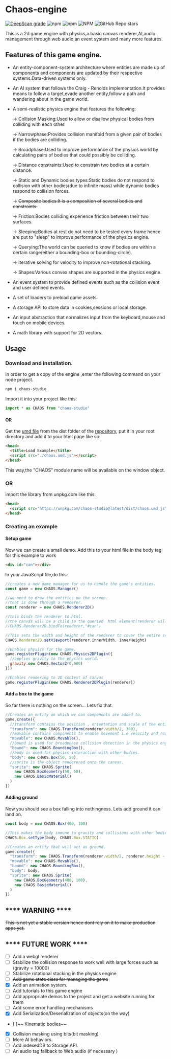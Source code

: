 # Chaos-engine

[![DeepScan grade](https://deepscan.io/api/teams/22133/projects/25462/branches/809490/badge/grade.svg)](https://deepscan.io/dashboard#view=project&tid=22133&pid=25462&bid=809490)
![npm](https://img.shields.io/npm/dt/chaos-studio)
![npm](https://img.shields.io/npm/v/chaos-studio)
![NPM](https://img.shields.io/npm/l/chaos-studio)
![GitHub Repo stars](https://img.shields.io/github/stars/waynemwashuma/chaos-engine)

 This is a 2d game engine with physics,a basic canvas renderer,AI,audio management through web audio,an event system and many more features.

## Features of this game engine.

 - An entity-component-system architecture where entities are made up of components and components are updated by their respective systems.Data-driven systems only.
 
 - An AI system that follows the Craig - Renolds implementation.It provides means to follow a target,evade another entity,follow a path and wandering about in the game world.
 
 - A semi-realistic physics engine that features the following:
 
    -> Collision Masking:Used to allow or disallow physical bodies from colliding with each other.

    -> Narrowphase:Provides collision manifold from a given pair of bodies if the bodies are colliding.
    
    -> Broadphase:Used to improve performance of the physics world by calculating pairs of bodies that could possibly be colliding.
    
    -> Distance constraints:Used to constrain two bodies at a certain distance.
    
    -> Static and Dynamic bodies types:Static bodies do not respond to collision with other bodies(due to infinite mass) while dynamic bodies respond to collision forces.
    
    -> ~~Composite bodies:It is a composition of several bodies and constraints.~~
    
    -> Friction:Bodies colliding experience friction between their two surfaces.
    
    -> Sleeping:Bodies at rest do not need to be tested every frame hence are put to "sleep" to improve performance of the physics engine.
    
    -> Querying:The world can be queried to know if bodies are within a certain range(either a bounding-box or bounding-circle).
    
    -> Iterative solving for velocity to improve non-rotational stacking.
    
    -> Shapes:Various convex shapes are supported in the physics engine.
    
 - An event system to provide defined events such as the collision event and user defined events.
 - A set of loaders to preload game assets.
 - A storage API to store data in cookies,sessions or local storage.
 
 - An input abstraction that normalizes input from the keyboard,mouse and touch on mobile devices.
 
 - A math library with support for 2D vectors.

## Usage
### Download and installation.
In order to get a copy of the engine ,enter the following command on your node project.

```bash
npm i chaos-studio
```
Import it into your project like this:

```javascript
import * as CHAOS from "chaos-studio"
```
#### OR

Get the [umd file](https://github.com/waynemwashuma/chaos-engine/dist/chaos.umd.js)
from the dist folder of the [repository](https://github.com/waynemwashuma/chaos-engine),
put it in your root directory and add it to
your html page like so:

```html
<head>
  <title>Load Example</title>
  <script src="./chaos.umd.js"></script>
</head>
```
This way,the "CHAOS" module name will be available on the window object.

### OR
import the library from unpkg.com like this:

```html
<head>
  <script src="https://unpkg.com/chaos-studio@latest/dist/chaos.umd.js"></script>
</head>

```

### Creating an example
#### Setup game
Now we can create a small demo.
Add this to your html file in the body tag for this example to work
```html
<div id="can"></div>
```
In your JavaScript file,do this:
```javascript
//creates a new game manager for us to handle the game's entities.
const game = new CHAOS.Manager()

//we need to draw the entities on the screen.
//that is done through a renderer.
const renderer = new CHAOS.Renderer2D()

//this binds the renderer to html.
//the canvas will be a child to the queried  html element(renderer will attach it to the html element with id of "can")
//CHAOS.Renderer2D.bindTo(renderer,"#can")

//This sets the width and height of the renderer to cover the entire screen.
CHAOS.Renderer2D.setViewport(renderer,innerWidth, innerHeight)

//Enables physics for the game.
game.registerPlugin(new CHAOS.Physics2DPlugin({
  //applies gravity to the physics world.
  gravity:new CHAOS.Vector2(0,900)
}))

//Enables rendering to 2D context of canvas
game.registerPlugin(new CHAOS.Renderer2DPlugin(renderer))
```
#### Add a box to the game

So far there is nothing on the screen... Lets fix that.
```javascript
//Creates an entity on which we can components are added to.
game.create({
  //transform contains the position , orientation and scale of the entity
  "transform": new CHAOS.Transform(renderer.width/2, 300),
  //movable contains components to enable movement i.e velocity and rotation
  "movable": new CHAOS.Movable(),
  //bound is used for broadphase collision detection in the physics engine
  "bound": new CHAOS.BoundingBox(),
  //body is used for physics interaction with other bodies.
  "body": new CHAOS.Box(50, 50),
  //sprite is the object renderered onto the canvas.
  "sprite": new CHAOS.Sprite(
    new CHAOS.BoxGeometry(50, 50),
    new CHAOS.BasicMaterial()
  )
})
```
#### Adding ground

Now you should see a box falling into nothingness.
Lets add ground it can land on.

```javascript
const body = new CHAOS.Box(400, 100)

//This makes the body immune to gravity and collisions with other bodies.
CHAOS.Box.setType(body, CHAOS.Box.STATIC)

//Creates an entity that will act as ground.
game.create({
  "transform": new CHAOS.Transform(renderer.width/2, renderer.height - 800),
  "movable": new CHAOS.Movable(),
  "bound": new CHAOS.BoundingBox(),
  "body": body,
  "sprite": new CHAOS.Sprite(
    new CHAOS.BoxGeometry(400, 100),
    new CHAOS.BasicMaterial()
  )
})
```


## **** WARNING ****

~~This is not yet a stable version hence dont rely on it to make production apps yet.~~
 
 
## **** FUTURE WORK ****
 
 - [ ] Add a webgl renderer
 - [ ] Stabilize the collision response to work well with large forces such as (gravity =  10000)
 - [ ] Stabilize rotational stacking in the physics engine
 - [ ] ~~Add game state class for managing the game~~
 - [x] Add an animation system.
 - [ ] Add tutorials to this game engine
 - [ ] Add appropriate demos to the project and get a website running for them
 - [ ] Add some error handling mechanisms 
 - [x] Add Serialization/Deserialization of objects(on the way)
 - [ ]~~ Kinematic bodies~~
 - [x] Collision masking using bits(bit masking)
 - [ ] More AI behaviors.
 - [ ] Add indexedDB to Storage API.
 - [ ] An audio tag fallback to Web audio (if necessary )